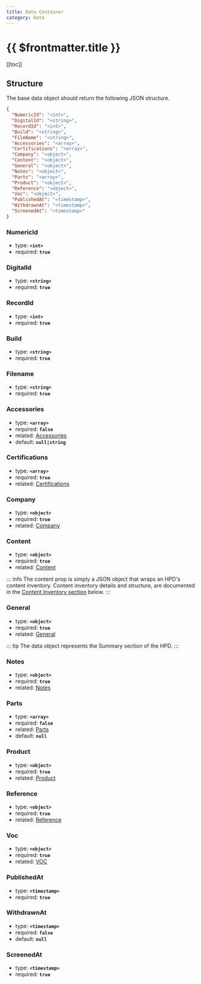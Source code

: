 ```yaml
---
title: Data Container
category: Data
---
```


# {{ $frontmatter.title }}

[[toc]]

## Structure

The base data object should return the following JSON structure.

```json
{
  "NumericId": "<int>",
  "DigitalId": "<string>",
  "RecordId": "<int>",
  "Build": "<string>",
  "FileName": "<string>",
  "Accessories": "<array>",
  "Certifications": "<array>",
  "Company": "<object>",
  "Content": "<object>",
  "General": "<object>",
  "Notes": "<object>",
  "Parts": "<array>",
  "Product": "<object>",
  "Reference": "<object>",
  "Voc": "<object>",
  "PublishedAt": "<timestamp>",
  "WithdrawnAt": "<timestamp>",
  "ScreenedAt": "<timestamp>"
}
```

### NumericId

- type: **`<int>`**
- required: **`true`**

### DigitalId

- type: **`<string>`**
- required: **`true`**

### RecordId

- type: **`<int>`**
- required: **`true`**

### Build

- type: **`<string>`**
- required: **`true`**

### Filename

- type: **`<string>`**
- required: **`true`**

### Accessories

- type: **`<array>`**
- required: **`false`**
- related: [Accessories](./accessories)
- default: **`null|string`**

### Certifications

- type: **`<array>`**
- required: **`true`**
- related: [Certifications](./certifications)

### Company

- type: **`<object>`**
- required: **`true`**
- related: [Company](./company)

### Content

- type: **`<object>`**
- required: **`true`**
- related: [Content](../content/)

::: info
The content prop is simply a JSON object that wraps an HPD's content inventory. Content inventory details and structure, are documented in the [Content Inventory section](../content/) below.
:::

### General

- type: **`<object>`**
- required: **`true`**
- related: [General](./general)

::: tip
The data object represents the Summary section of the HPD.
:::

### Notes

- type: **`<object>`**
- required: **`true`**
- related: [Notes](./notes)

### Parts

- type: **`<array>`**
- required: **`false`**
- related: [Parts](./parts)
- default: **`null`**

### Product

- type: **`<object>`**
- required: **`true`**
- related: [Product](./product)

### Reference

- type: **`<object>`**
- required: **`true`**
- related: [Reference](./reference)

### Voc

- type: **`<object>`**
- required: **`true`**
- related: [VOC](./voc)

### PublishedAt

- type: **`<timestamp>`**
- required: **`true`**

### WithdrawnAt

- type: **`<timestamp>`**
- required: **`false`**
- default: **`null`**

### ScreenedAt

- type: **`<timestamp>`**
- required: **`true`**
